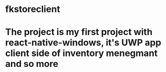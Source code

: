 # fkstoreclient
# The project is my first project with react-native-windows, it's  UWP app client side of inventory menegmant and so more 

